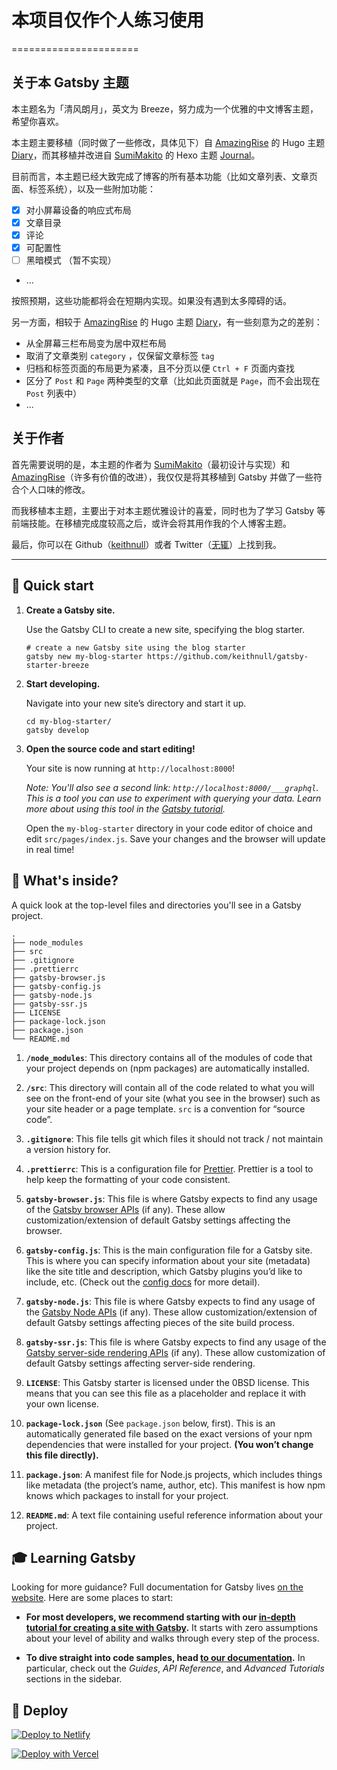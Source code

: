 # 本项目仅作个人练习使用

======================



## 关于本 Gatsby 主题

本主题名为「清风朗月」，英文为 Breeze，努力成为一个优雅的中文博客主题，希望你喜欢。

本主题主要移植（同时做了一些修改，具体见下）自 [AmazingRise](https://github.com/AmazingRise) 的 Hugo 主题 [Diary](https://github.com/amazingrise/hugo-theme-diary)，而其移植并改进自 [SumiMakito](https://github.com/SumiMakito) 的 Hexo 主题 [Journal](https://github.com/SumiMakito/hexo-theme-journal/)。

目前而言，本主题已经大致完成了博客的所有基本功能（比如文章列表、文章页面、标签系统），以及一些附加功能：

- [x] 对小屏幕设备的响应式布局
- [x] 文章目录
- [x] 评论
- [x] 可配置性
- [ ] 黑暗模式 （暂不实现）
- ...

按照预期，这些功能都将会在短期内实现。如果没有遇到太多障碍的话。

另一方面，相较于 [AmazingRise](https://github.com/AmazingRise) 的 Hugo 主题 [Diary](https://github.com/amazingrise/hugo-theme-diary)，有一些刻意为之的差别：

- 从全屏幕三栏布局变为居中双栏布局
- 取消了文章类别 `category` ，仅保留文章标签 `tag`
- 归档和标签页面的布局更为紧凑，且不分页以便 `Ctrl + F` 页面内查找
- 区分了 `Post` 和 `Page` 两种类型的文章（比如此页面就是 `Page`，而不会出现在 `Post` 列表中）
- ...

## 关于作者

首先需要说明的是，本主题的作者为 [SumiMakito](https://github.com/SumiMakito)（最初设计与实现）和 [AmazingRise](https://github.com/AmazingRise)（许多有价值的改进），我仅仅是将其移植到 Gatsby 并做了一些符合个人口味的修改。

而我移植本主题，主要出于对本主题优雅设计的喜爱，同时也为了学习 Gatsby 等前端技能。在移植完成度较高之后，或许会将其用作我的个人博客主题。

最后，你可以在 Github（[keithnull](https://github.com/keithnull)）或者 Twitter（[无辄](https://twitter.com/_keithnull)）上找到我。

---

## 🚀 Quick start

1.  **Create a Gatsby site.**

    Use the Gatsby CLI to create a new site, specifying the blog starter.

    ```shell
    # create a new Gatsby site using the blog starter
    gatsby new my-blog-starter https://github.com/keithnull/gatsby-starter-breeze
    ```

1.  **Start developing.**

    Navigate into your new site’s directory and start it up.

    ```shell
    cd my-blog-starter/
    gatsby develop
    ```

1.  **Open the source code and start editing!**

    Your site is now running at `http://localhost:8000`!

    _Note: You'll also see a second link: _`http://localhost:8000/___graphql`_. This is a tool you can use to experiment with querying your data. Learn more about using this tool in the [Gatsby tutorial](https://www.gatsbyjs.com/tutorial/part-five/#introducing-graphiql)._

    Open the `my-blog-starter` directory in your code editor of choice and edit `src/pages/index.js`. Save your changes and the browser will update in real time!

## 🧐 What's inside?

A quick look at the top-level files and directories you'll see in a Gatsby project.

    .
    ├── node_modules
    ├── src
    ├── .gitignore
    ├── .prettierrc
    ├── gatsby-browser.js
    ├── gatsby-config.js
    ├── gatsby-node.js
    ├── gatsby-ssr.js
    ├── LICENSE
    ├── package-lock.json
    ├── package.json
    └── README.md

1.  **`/node_modules`**: This directory contains all of the modules of code that your project depends on (npm packages) are automatically installed.

2.  **`/src`**: This directory will contain all of the code related to what you will see on the front-end of your site (what you see in the browser) such as your site header or a page template. `src` is a convention for “source code”.

3.  **`.gitignore`**: This file tells git which files it should not track / not maintain a version history for.

4.  **`.prettierrc`**: This is a configuration file for [Prettier](https://prettier.io/). Prettier is a tool to help keep the formatting of your code consistent.

5.  **`gatsby-browser.js`**: This file is where Gatsby expects to find any usage of the [Gatsby browser APIs](https://www.gatsbyjs.com/docs/browser-apis/) (if any). These allow customization/extension of default Gatsby settings affecting the browser.

6.  **`gatsby-config.js`**: This is the main configuration file for a Gatsby site. This is where you can specify information about your site (metadata) like the site title and description, which Gatsby plugins you’d like to include, etc. (Check out the [config docs](https://www.gatsbyjs.com/docs/gatsby-config/) for more detail).

7.  **`gatsby-node.js`**: This file is where Gatsby expects to find any usage of the [Gatsby Node APIs](https://www.gatsbyjs.com/docs/node-apis/) (if any). These allow customization/extension of default Gatsby settings affecting pieces of the site build process.

8.  **`gatsby-ssr.js`**: This file is where Gatsby expects to find any usage of the [Gatsby server-side rendering APIs](https://www.gatsbyjs.com/docs/ssr-apis/) (if any). These allow customization of default Gatsby settings affecting server-side rendering.

9.  **`LICENSE`**: This Gatsby starter is licensed under the 0BSD license. This means that you can see this file as a placeholder and replace it with your own license.

10. **`package-lock.json`** (See `package.json` below, first). This is an automatically generated file based on the exact versions of your npm dependencies that were installed for your project. **(You won’t change this file directly).**

11. **`package.json`**: A manifest file for Node.js projects, which includes things like metadata (the project’s name, author, etc). This manifest is how npm knows which packages to install for your project.

12. **`README.md`**: A text file containing useful reference information about your project.

## 🎓 Learning Gatsby

Looking for more guidance? Full documentation for Gatsby lives [on the website](https://www.gatsbyjs.com/). Here are some places to start:

- **For most developers, we recommend starting with our [in-depth tutorial for creating a site with Gatsby](https://www.gatsbyjs.com/tutorial/).** It starts with zero assumptions about your level of ability and walks through every step of the process.

- **To dive straight into code samples, head [to our documentation](https://www.gatsbyjs.com/docs/).** In particular, check out the _Guides_, _API Reference_, and _Advanced Tutorials_ sections in the sidebar.

## 💫 Deploy

[![Deploy to Netlify](https://www.netlify.com/img/deploy/button.svg)](https://app.netlify.com/start/deploy?repository=https://github.com/keithnull/gatsby-starter-breeze)

[![Deploy with Vercel](https://vercel.com/button)](https://vercel.com/import/project?template=https://github.com/keithnull/gatsby-starter-breeze)
